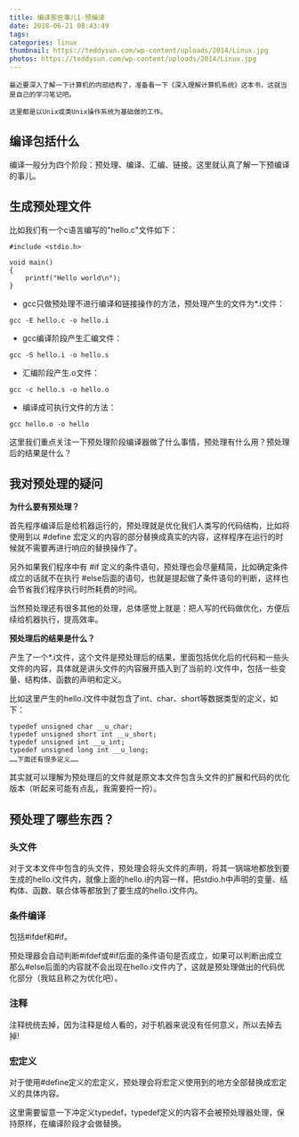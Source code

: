 ```yaml
---
title: 编译那些事儿1-预编译
date: 2018-06-21 08:43:49
tags:
categories: linux
thumbnail: https://teddysun.com/wp-content/uploads/2014/Linux.jpg
photos: https://teddysun.com/wp-content/uploads/2014/Linux.jpg
---
```


    最近要深入了解一下计算机的内部结构了，准备看一下《深入理解计算机系统》这本书，这就当是自己的学习笔记吧。
    
    这里都是以Unix或类Unix操作系统为基础做的工作。
    
## 编译包括什么

编译一般分为四个阶段：预处理、编译、汇编、链接。这里就认真了解一下预编译的事儿。

## 生成预处理文件

比如我们有一个c语言编写的"hello.c"文件如下：

```
#include <stdio.h>

void main()
{
    printf("Hello world\n");
}
```
- gcc只做预处理不进行编译和链接操作的方法，预处理产生的文件为*.i文件：

```
gcc -E hello.c -o hello.i
```

- gcc编译阶段产生汇编文件：

```
gcc -S hello.i -o hello.s
```

- 汇编阶段产生.o文件：

```
gcc -c hello.s -o hello.o
```

- 编译成可执行文件的方法：
```
gcc hello.o -o hello
```

这里我们重点关注一下预处理阶段编译器做了什么事情，预处理有什么用？预处理后的结果是什么？

## 我对预处理的疑问

**为什么要有预处理？**

首先程序编译后是给机器运行的，预处理就是优化我们人类写的代码结构，比如将使用到以 #define 宏定义的内容的部分替换成真实的内容，这样程序在运行的时候就不需要再进行响应的替换操作了。

另外如果我们程序中有 #if 定义的条件语句，预处理也会尽量精简，比如确定条件成立的话就不在执行 #else后面的语句，也就是提起做了条件语句的判断，这样也会节省我们程序执行时所耗费的时间。

当然预处理还有很多其他的处理，总体感觉上就是：把人写的代码做优化，方便后续给机器执行，提高效率。

**预处理后的结果是什么？**

产生了一个*.i文件，这个文件是预处理后的结果，里面包括优化后的代码和一些头文件的内容，具体就是讲头文件的内容展开插入到了当前的.i文件中，包括一些变量、结构体、函数的声明和定义。

比如这里产生的hello.i文件中就包含了int、char、short等数据类型的定义，如下：

```
typedef unsigned char __u_char;
typedef unsigned short int __u_short;
typedef unsigned int __u_int;
typedef unsigned long int __u_long;
……下面还有很多定义……
```
其实就可以理解为预处理后的文件就是原文本文件包含头文件的扩展和代码的优化版本（听起来可能有点乱，我需要捋一捋）。

## 预处理了哪些东西？

### 头文件

对于文本文件中包含的头文件，预处理会将头文件的声明，将其一锅端地都放到要生成的hello.i文件内，就像上面的hello.i的内容一样，把stdio.h中声明的变量、结构体、函数、联合体等都放到了要生成的hello.i文件内。

### 条件编译

包括#ifdef和#if。

预处理器会自动判断#ifdef或#if后面的条件语句是否成立，如果可以判断出成立那么#else后面的内容就不会出现在hello.i文件内了，这就是预处理做出的代码优化部分（我姑且称之为优化吧）。

### 注释

注释统统去掉，因为注释是给人看的，对于机器来说没有任何意义，所以去掉去掉!

### 宏定义

对于使用#define定义的宏定义，预处理会将宏定义使用到的地方全部替换成宏定义的具体内容。

这里需要留意一下冲定义typedef，typedef定义的内容不会被预处理器处理，保持原样，在编译阶段才会做替换。